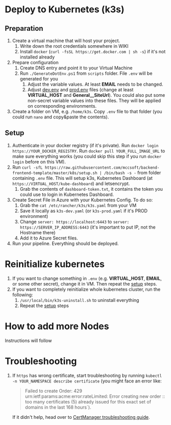 # Deploy to Kubernetes (k3s)

## Preparation

1. Create a virtual machine that will host your project.
   1. Write down the root credentials somewhere in WIKI
   1. Install `docker` (`curl -fsSL https://get.docker.com | sh -s`) if it's not installed already
1. Prepare configuration
   1. Create DNS entry and point it to your Virtual Machine
   1. Run `./GenerateDotEnv.ps1` from `scripts` folder. File `.env` will be generated for you
      1. Adjust the variable values. At least **EMAIL** needs to be changed.
      1. Adjust [dev.env](/.ci/.env/dev.env) and [prod.env](/.ci/.env/prod.env) files (change at least **VIRTUAL_HOST** and **General\_\_SiteUrl**). You could also put some non-secret variable values into these files. They will be applied on corresponding environments.
1. Create a folder on VM, e.g. `/home/k3s`. Copy `.env` file to that folder (you could run `nano` and copy&paste the contents).

## Setup

1. Authenticate in your docker registry (if it's private). Run `docker login https://YOUR_DOCKER_REGISTRY`. Run `docker pull YOUR_FULL_IMAGE_URL` to make sure everything works (you could skip this step if you run `docker login` before on this VM).
1. Run `curl -sfL https://raw.githubusercontent.com/mccsoft/backend-frontend-template/master/k8s/setup.sh | /bin/bash -s -` from folder containing `.env` file. This will setup k3s, Kubernetes Dashboard (at `https://VIRTUAL_HOST/kube-dashboard`) and letsencrypt.
   1. Grab the contents of `dashboard-token.txt`, it contains the token you could use to login in Kubernetes Dashboard.
1. Create Secret File in Azure with your Kubernetes Config. To do so:
   1. Grab the `cat /etc/rancher/k3s/k3s.yaml` from your VM
   1. Save it locally as `k3s-dev.yaml` (or `k3s-prod.yaml` if it's PROD environment)
   1. Change `server: https://localhost:6443` to `server: https://SERVER_IP_ADDRESS:6443` (it's important to put IP, not the Hostname there)
   1. Add it to Azure Secret files.
1. Run your pipeline. Everything should be deployed.

# Reinitialize kubernetes

1. If you want to change something in `.env` (e.g. **VIRTUAL_HOST**, **EMAIL**, or some other secret), change it in VM. Then repeat the [setup](#setup) steps.
1. If you want to completely reinitialize whole kubernetes cluster, run the following:
   1. `/usr/local/bin/k3s-uninstall.sh` to uninstall everything
   1. Repeat the [setup](#setup) steps

# How to add more Nodes

Instructions will follow

# Troubleshooting

1. If `https` has wrong certificate, start troubleshooting by running `kubectl -n YOUR_NAMESPACE describe certificate` (you might face an error like:

   > Failed to create Order: 429 urn:ietf:params:acme:error:rateLimited: Error creating new order :: too many certificates (5) already issued for this exact set of domains in the last 168 hours`).

   If it didn't help, head over to [CertManager troubleshooting guide](https://cert-manager.io/docs/troubleshooting/acme/).
